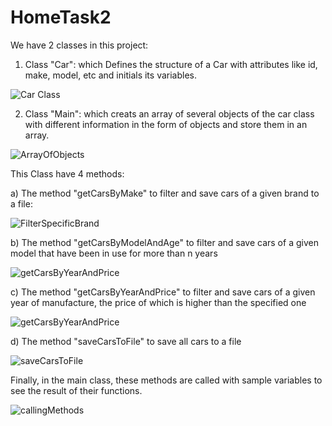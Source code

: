 # HomeTask2

We have 2 classes in this project:

1. Class "Car": which Defines the structure of a Car with attributes like id, make, model, etc and initials its variables.
   
![Car Class](https://github.com/user-attachments/assets/8b017963-22d9-4bd0-8896-7bd294e84c12)



2. Class "Main": which creats an array of several objects of the car class  with different information in the form of objects and store them in an array.

![ArrayOfObjects](https://github.com/user-attachments/assets/b29389cc-8c87-4d9e-a113-b9561020f1fd)

This Class have 4 methods:

a) The method "getCarsByMake" to filter and save cars of a given brand to a file:

![FilterSpecificBrand](https://github.com/user-attachments/assets/1bcb9856-4d52-442a-a576-805bbe90e07d)

b) The method "getCarsByModelAndAge" to filter and save cars of a given model that have been in use for more than n years

![getCarsByYearAndPrice](https://github.com/user-attachments/assets/4aff3c87-a0af-486f-888b-ccc85035f853)


c) The method "getCarsByYearAndPrice" to filter and save cars of a given year of manufacture, the price of which is higher than the specified one

![getCarsByYearAndPrice](https://github.com/user-attachments/assets/aea85a8d-7a13-4f12-a8f5-dda92cefb882)

d) The method "saveCarsToFile" to save all cars to a file

![saveCarsToFile](https://github.com/user-attachments/assets/fc2a9c70-e8d4-4035-850f-2883ede7439c)

Finally, in the main class, these methods are called with sample variables to see the result of their functions.

![callingMethods](https://github.com/user-attachments/assets/0fd0bc4b-34d2-44e5-bc32-e1aede044cc3)
